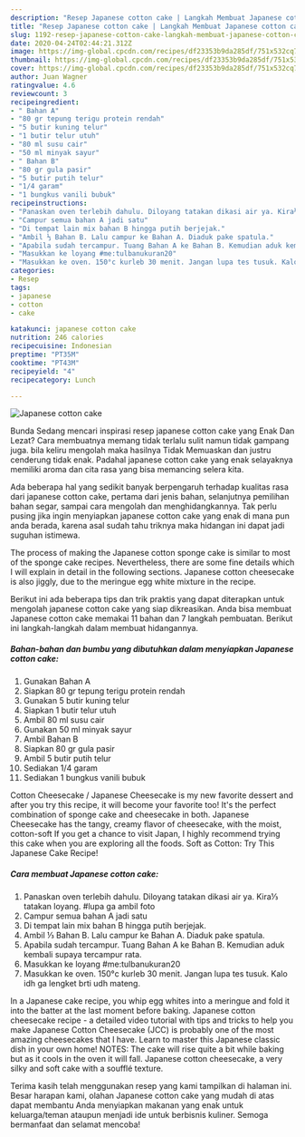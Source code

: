 ```yaml
---
description: "Resep Japanese cotton cake | Langkah Membuat Japanese cotton cake Yang Lezat"
title: "Resep Japanese cotton cake | Langkah Membuat Japanese cotton cake Yang Lezat"
slug: 1192-resep-japanese-cotton-cake-langkah-membuat-japanese-cotton-cake-yang-lezat
date: 2020-04-24T02:44:21.312Z
image: https://img-global.cpcdn.com/recipes/df23353b9da285df/751x532cq70/japanese-cotton-cake-foto-resep-utama.jpg
thumbnail: https://img-global.cpcdn.com/recipes/df23353b9da285df/751x532cq70/japanese-cotton-cake-foto-resep-utama.jpg
cover: https://img-global.cpcdn.com/recipes/df23353b9da285df/751x532cq70/japanese-cotton-cake-foto-resep-utama.jpg
author: Juan Wagner
ratingvalue: 4.6
reviewcount: 3
recipeingredient:
- " Bahan A"
- "80 gr tepung terigu protein rendah"
- "5 butir kuning telur"
- "1 butir telur utuh"
- "80 ml susu cair"
- "50 ml minyak sayur"
- " Bahan B"
- "80 gr gula pasir"
- "5 butir putih telur"
- "1/4 garam"
- "1 bungkus vanili bubuk"
recipeinstructions:
- "Panaskan oven terlebih dahulu. Diloyang tatakan dikasi air ya. Kira⅓ tatakan loyang. #lupa ga ambil foto"
- "Campur semua bahan A jadi satu"
- "Di tempat lain mix bahan B hingga putih berjejak."
- "Ambil ⅓ Bahan B. Lalu campur ke Bahan A. Diaduk pake spatula."
- "Apabila sudah tercampur. Tuang Bahan A ke Bahan B. Kemudian aduk kembali supaya tercampur rata."
- "Masukkan ke loyang #me:tulbanukuran20"
- "Masukkan ke oven. 150°c kurleb 30 menit. Jangan lupa tes tusuk. Kalo idh ga lengket brti udh mateng."
categories:
- Resep
tags:
- japanese
- cotton
- cake

katakunci: japanese cotton cake 
nutrition: 246 calories
recipecuisine: Indonesian
preptime: "PT35M"
cooktime: "PT43M"
recipeyield: "4"
recipecategory: Lunch

---
```



![Japanese cotton cake](https://img-global.cpcdn.com/recipes/df23353b9da285df/751x532cq70/japanese-cotton-cake-foto-resep-utama.jpg)

Bunda Sedang mencari inspirasi resep japanese cotton cake yang Enak Dan Lezat? Cara membuatnya memang tidak terlalu sulit namun tidak gampang juga. bila keliru mengolah maka hasilnya Tidak Memuaskan dan justru cenderung tidak enak. Padahal japanese cotton cake yang enak selayaknya memiliki aroma dan cita rasa yang bisa memancing selera kita.

Ada beberapa hal yang sedikit banyak berpengaruh terhadap kualitas rasa dari japanese cotton cake, pertama dari jenis bahan, selanjutnya pemilihan bahan segar, sampai cara mengolah dan menghidangkannya. Tak perlu pusing jika ingin menyiapkan japanese cotton cake yang enak di mana pun anda berada, karena asal sudah tahu triknya maka hidangan ini dapat jadi suguhan istimewa.

The process of making the Japanese cotton sponge cake is similar to most of the sponge cake recipes. Nevertheless, there are some fine details which I will explain in detail in the following sections. Japanese cotton cheesecake is also jiggly, due to the meringue egg white mixture in the recipe.


Berikut ini ada beberapa tips dan trik praktis yang dapat diterapkan untuk mengolah japanese cotton cake yang siap dikreasikan. Anda bisa membuat Japanese cotton cake memakai 11 bahan dan 7 langkah pembuatan. Berikut ini langkah-langkah dalam membuat hidangannya.

<!--inarticleads1-->

##### Bahan-bahan dan bumbu yang dibutuhkan dalam menyiapkan Japanese cotton cake:

1. Gunakan  Bahan A
1. Siapkan 80 gr tepung terigu protein rendah
1. Gunakan 5 butir kuning telur
1. Siapkan 1 butir telur utuh
1. Ambil 80 ml susu cair
1. Gunakan 50 ml minyak sayur
1. Ambil  Bahan B
1. Siapkan 80 gr gula pasir
1. Ambil 5 butir putih telur
1. Sediakan 1/4 garam
1. Sediakan 1 bungkus vanili bubuk


Cotton Cheesecake / Japanese Cheesecake is my new favorite dessert and after you try this recipe, it will become your favorite too! It&#39;s the perfect combination of sponge cake and cheesecake in both. Japanese Cheesecake has the tangy, creamy flavor of cheesecake, with the moist, cotton-soft If you get a chance to visit Japan, I highly recommend trying this cake when you are exploring all the foods. Soft as Cotton: Try This Japanese Cake Recipe! 

<!--inarticleads2-->

##### Cara membuat Japanese cotton cake:

1. Panaskan oven terlebih dahulu. Diloyang tatakan dikasi air ya. Kira⅓ tatakan loyang. #lupa ga ambil foto
1. Campur semua bahan A jadi satu
1. Di tempat lain mix bahan B hingga putih berjejak.
1. Ambil ⅓ Bahan B. Lalu campur ke Bahan A. Diaduk pake spatula.
1. Apabila sudah tercampur. Tuang Bahan A ke Bahan B. Kemudian aduk kembali supaya tercampur rata.
1. Masukkan ke loyang #me:tulbanukuran20
1. Masukkan ke oven. 150°c kurleb 30 menit. Jangan lupa tes tusuk. Kalo idh ga lengket brti udh mateng.


In a Japanese cake recipe, you whip egg whites into a meringue and fold it into the batter at the last moment before baking. Japanese cotton cheesecake recipe - a detailed video tutorial with tips and tricks to help you make Japanese Cotton Cheesecake (JCC) is probably one of the most amazing cheesecakes that I have. Learn to master this Japanese classic dish in your own home! NOTES: The cake will rise quite a bit while baking but as it cools in the oven it will fall. Japanese cotton cheesecake, a very silky and soft cake with a soufflé texture. 

Terima kasih telah menggunakan resep yang kami tampilkan di halaman ini. Besar harapan kami, olahan Japanese cotton cake yang mudah di atas dapat membantu Anda menyiapkan makanan yang enak untuk keluarga/teman ataupun menjadi ide untuk berbisnis kuliner. Semoga bermanfaat dan selamat mencoba!
